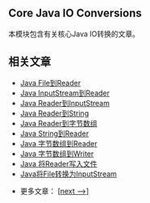 ## Core Java IO Conversions

本模块包含有关核心Java IO转换的文章。

## 相关文章

+ [Java File到Reader](docs/Java-File到Reader.md)
+ [Java InputStream到Reader](docs/Java-InputStream到Reader.md)
+ [Java Reader到InputStream](docs/Java-Reader到InputStream.md)
+ [Java Reader到String](docs/Java-Reader到String.md)
+ [Java Reader到字节数组](docs/Java-Reader到字节数组.md)
+ [Java String到Reader](docs/Java-String到Reader.md)
+ [Java 字节数组到Reader](docs/Java-字节数组到Reader.md)
+ [Java 字节数组到Writer](docs/Java-字节数组到Writer.md)
+ [Java 将Reader写入文件](docs/Java-将Reader写入文件.md)
+ [Java将File转换为InputStream](docs/Java将File转换为InputStream.md)

- 更多文章： [[next -->]](../java-io-conversions-2/README.md)